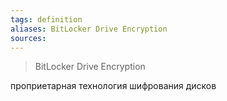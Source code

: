 ```yaml
---
tags: definition
aliases: BitLocker Drive Encryption
sources: 
---
```


> BitLocker Drive Encryption  

проприетарная технология шифрования дисков